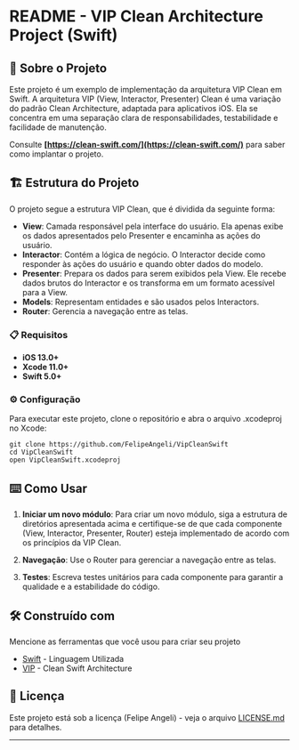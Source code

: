 # README - VIP Clean Architecture Project (Swift)


## 🚀 Sobre o Projeto

Este projeto é um exemplo de implementação da arquitetura VIP Clean em Swift. A arquitetura VIP (View, Interactor, Presenter) Clean é uma variação do padrão Clean Architecture, adaptada para aplicativos iOS. Ela se concentra em uma separação clara de responsabilidades, testabilidade e facilidade de manutenção.

Consulte **[https://clean-swift.com/](https://clean-swift.com/)** para saber como implantar o projeto.

## 🏗️ Estrutura do Projeto

O projeto segue a estrutura VIP Clean, que é dividida da seguinte forma:

*  **View**: Camada responsável pela interface do usuário. Ela apenas exibe os dados apresentados pelo Presenter e encaminha as ações do usuário.
*  **Interactor**: Contém a lógica de negócio. O Interactor decide como responder às ações do usuário e quando obter dados do modelo.
*  **Presenter**: Prepara os dados para serem exibidos pela View. Ele recebe dados brutos do Interactor e os transforma em um formato acessível para a View.
*  **Models**: Representam entidades e são usados pelos Interactors.
*  **Router**: Gerencia a navegação entre as telas.

### 📋 Requisitos

*  **iOS 13.0+**
*  **Xcode 11.0+**
*  **Swift 5.0+**



### ⚙️ Configuração

Para executar este projeto, clone o repositório e abra o arquivo .xcodeproj no Xcode:

```
git clone https://github.com/FelipeAngeli/VipCleanSwift
cd VipCleanSwift
open VipCleanSwift.xcodeproj

```


## ⌨️ Como Usar

1. **Iniciar um novo módulo**: Para criar um novo módulo, siga a estrutura de diretórios apresentada acima e certifique-se de que cada componente (View, Interactor, Presenter, Router) esteja implementado de acordo com os princípios da VIP Clean.

2. **Navegação**: Use o Router para gerenciar a navegação entre as telas.

3. **Testes**: Escreva testes unitários para cada componente para garantir a qualidade e a estabilidade do código.


## 🛠️ Construído com

Mencione as ferramentas que você usou para criar seu projeto

* [Swift](https://www.apple.com/br/swift/) - Linguagem Utilizada
* [VIP](https://clean-swift.com/) - Clean Swift Architecture




## 📄 Licença

Este projeto está sob a licença (Felipe Angeli) - veja o arquivo [LICENSE.md](https://github.com/FelipeAngeli/VipCleanSwift) para detalhes.



---
